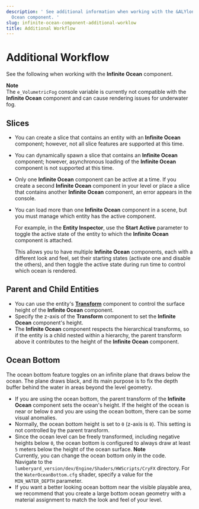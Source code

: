 ```yaml
---
description: ' See additional information when working with the &ALYlong; Infinite
  Ocean component. '
slug: infinite-ocean-component-additional-worklow
title: Additional Workflow
---
```

# Additional Workflow<a name="infinite-ocean-component-additional-worklow"></a>

See the following when working with the **Infinite Ocean** component\.

**Note**  
The `e_VolumetricFog` console variable is currently not compatible with the **Infinite Ocean** component and can cause rendering issues for underwater fog\.

## Slices<a name="infinite-ocean-component-working-with-slices"></a>
+ You can create a slice that contains an entity with an **Infinite Ocean** component; however, not all slice features are supported at this time\.
+ You can dynamically spawn a slice that contains an **Infinite Ocean** component; however, asynchronous loading of the **Infinite Ocean** component is not supported at this time\.
+ Only one **Infinite Ocean** component can be active at a time\. If you create a second **Infinite Ocean** component in your level or place a slice that contains another **Infinite Ocean** component, an error appears in the console\.
+ You can load more than one **Infinite Ocean** component in a scene, but you must manage which entity has the active component\.

  For example, in the **Entity Inspector**, use the **Start Active** parameter to toggle the active state of the entity to which the **Infinite Ocean** component is attached\.

  This allows you to have multiple **Infinite Ocean** components, each with a different look and feel, set their starting states \(activate one and disable the others\), and then toggle the active state during run time to control which ocean is rendered\.

## Parent and Child Entities<a name="infinite-ocean-component-working-with-parent-child-entities"></a>
+ You can use the entity's **[Transform](component-transform.md)** component to control the surface height of the **Infinite Ocean** component\.
+ Specify the z\-axis of the **Transform** component to set the **Infinite Ocean** component's height\.
+ The **Infinite Ocean** component respects the hierarchical transforms, so if the entity is a child nested within a hierarchy, the parent transform above it contributes to the height of the **Infinite Ocean** component\.

## Ocean Bottom<a name="infinite-ocean-component-working-with-ocean-bottom"></a>

The ocean bottom feature toggles on an infinite plane that draws below the ocean\. The plane draws black, and its main purpose is to fix the depth buffer behind the water in areas beyond the level geometry\. 
+ If you are using the ocean bottom, the parent transform of the **Infinite Ocean** component sets the ocean's height\. If the height of the ocean is near or below `0` and you are using the ocean bottom, there can be some visual anomalies\. 
+ Normally, the ocean bottom height is set to `0` \(z\-axis is `0`\)\. This setting is not controlled by the parent transform\. 
+ Since the ocean level can be freely transformed, including negative heights below `0`, the ocean bottom is configured to always draw at least `5` meters below the height of the ocean surface\.
**Note**  
Currently, you can change the ocean bottom only in the code\.   
Navigate to the `lumberyard_version/dev/Engine/Shaders/HWScripts/CryFX` directory\.
For the `WaterOceanBottom.cfg` shader, specify a value for the `MIN_WATER_DEPTH` parameter\.
+ If you want a better looking ocean bottom near the visible playable area, we recommend that you create a large bottom ocean geometry with a material assignment to match the look and feel of your level\.